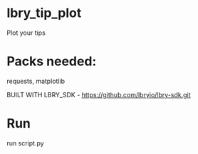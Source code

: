 # lbry_tip_plot
Plot your tips

# Packs needed:
requests,
matplotlib

BUILT WITH LBRY_SDK - https://github.com/lbryio/lbry-sdk.git

# Run
run script.py
